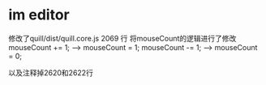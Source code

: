 # im editor


修改了quill/dist/quill.core.js 
2069 行 将mouseCount的逻辑进行了修改
mouseCount += 1; --> mouseCount = 1;
mouseCount -= 1; --> mouseCount = 0;

以及注释掉2620和2622行
